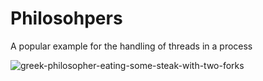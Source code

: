 # Philosohpers
A popular example for the handling of threads in a process 

![greek-philosopher-eating-some-steak-with-two-forks](https://github.com/NULL-Term1nat0r/Philosohpers/assets/109620716/b54f6141-439b-438a-9b11-b7c1b2f6065b)
